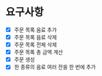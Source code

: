# 요구사항

- [x] 주문 목록 음료 추가
- [x] 주문 목록 음료 삭제
- [x] 주문 목록 전체 삭제
- [x] 주문 목록 총 금액 계산
- [x] 주문 생성
- [x] 한 종류의 음료 여러 잔을 한 번에 추가
